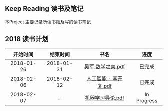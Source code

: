 ## Keep Reading 读书及笔记
本Project 主要记录所读书籍及写的读书笔记

## 2018 读书计划
| 开始时间 | 结束时间 | 书名 | 进度 |
| :---: |  :---: |  :---: |  :---: |
| 2018-01-26 | 2018-01-31| [吴军.数学之美.pdf](https://github.com/yorkLiu/books/blob/master/%E5%90%B4%E5%86%9B.%E6%95%B0%E5%AD%A6%E4%B9%8B%E7%BE%8E.pdf)| 已完成 |
| 2018-02-06| 2018-02-12 | [人工智能 - 李开复.pdf](https://github.com/yorkLiu/books/blob/master/%E4%BA%BA%E5%B7%A5%E6%99%BA%E8%83%BD%20-%20%E6%9D%8E%E5%BC%80%E5%A4%8D.pdf) | 已完成|
| 2018-02-07 | ...  | [机器学习导论.pdf](https://github.com/yorkLiu/books/blob/master/%E6%9C%BA%E5%99%A8%E5%AD%A6%E4%B9%A0%E5%AF%BC%E8%AE%BA.pdf)| In Progress |
